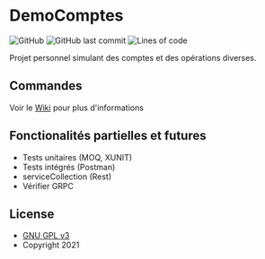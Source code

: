 # DemoComptes
![GitHub](https://img.shields.io/github/license/Dalto1/DemoComptes)
![GitHub last commit](https://img.shields.io/github/last-commit/Dalto1/DemoComptes)
![Lines of code](https://img.shields.io/tokei/lines/github/Dalto1/DemoComptes)

Projet personnel simulant des comptes et des opérations diverses.

## Commandes
Voir le [Wiki](../../wiki/Accueil) pour plus d'informations

## Fonctionalités partielles et futures
* Tests unitaires (MOQ, XUNIT)
* Tests intégrés (Postman)
* serviceCollection (Rest)
* Vérifier GRPC

## License

* [GNU GPL v3](http://www.gnu.org/licenses/gpl.html)
* Copyright 2021
